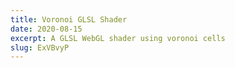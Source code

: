 ```yaml
---
title: Voronoi GLSL Shader
date: 2020-08-15
excerpt: A GLSL WebGL shader using voronoi cells
slug: ExVBvyP
---
```

